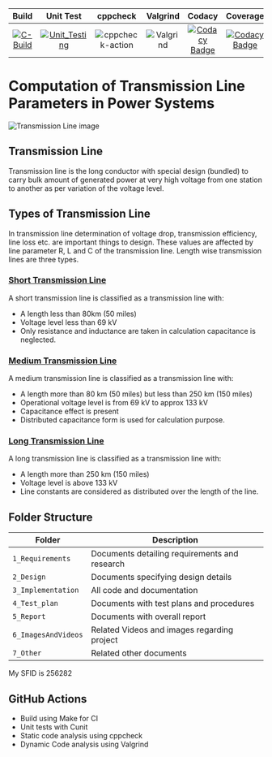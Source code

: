 |Build|Unit Test|cppcheck|Valgrind|Codacy|Coverage|
|:--:|:--:|:--:|:--:|:--:|:--:|
|[![C-Build](https://github.com/jagadeesharadhyula7608/Stepin_MiniProject_256282/actions/workflows/c-build.yml/badge.svg)](https://github.com/jagadeesharadhyula7608/Stepin_MiniProject_256282/actions/workflows/c-build.yml)|[![Unit_Testing](https://github.com/jagadeesharadhyula7608/Stepin_MiniProject_256282/actions/workflows/unit_test.yml/badge.svg)](https://github.com/jagadeesharadhyula7608/Stepin_MiniProject_256282/actions/workflows/unit_test.yml)|![cppcheck-action](https://github.com/stepin654321/MiniProject_Template/workflows/cppcheck-action/badge.svg)|![Valgrind](https://github.com/stepin654321/MiniProject_Template/workflows/Valgrind/badge.svg)|[![Codacy Badge](https://app.codacy.com/project/badge/Grade/3ac7e2a959a24fa4b5d1b9c1c886ff75)](https://www.codacy.com/manual/stepin654321/MiniProject_Template?utm_source=github.com&amp;utm_medium=referral&amp;utm_content=stepin654321/MiniProject_Template&amp;utm_campaign=Badge_Grade)|[![Codacy Badge](https://app.codacy.com/project/badge/Grade/3ac7e2a959a24fa4b5d1b9c1c886ff75)](https://www.codacy.com/manual/stepin654321/MiniProject_Template?utm_source=github.com&amp;utm_medium=referral&amp;utm_content=stepin654321/MiniProject_Template&amp;utm_campaign=Badge_Grade)|




# Computation of Transmission Line Parameters in Power Systems
![Transmission Line image](https://4.imimg.com/data4/XK/RN/MY-15740765/overhead-transmission-line-500x500.jpg) 

## Transmission Line
Transmission line is the long conductor with special design (bundled) to carry bulk amount of generated power at very high voltage from one station to another as per variation of the voltage level.
## Types of Transmission Line
In transmission line determination of voltage drop, transmission efficiency, line loss etc. are important things to design. These values are affected by line parameter R, L and C of the transmission line. Length wise transmission lines are three types.
###  [Short Transmission Line](https://www.electrical4u.com/short-transmission-line/)
A short transmission line is classified as a transmission line with:
- A length less than 80km (50 miles)
- Voltage level less than 69 kV
- Only resistance and inductance are taken in calculation capacitance is neglected.
### [Medium Transmission Line](https://www.electrical4u.com/medium-transmission-line/#:~:text=A%20medium%20transmission%20line%20is,250%20km%20(150%20miles).)
A medium transmission line is classified as a transmission line with:
- A length more than 80 km (50 miles) but less than 250 km (150 miles)
- Operational voltage level is from 69 kV to approx 133 kV
- Capacitance effect is present
- Distributed capacitance form is used for calculation purpose.
### [Long Transmission Line](https://www.electrical4u.com/long-transmission-line/#:~:text=A%20long%20transmission%20line%20is,250%20km%20(150%20miles).&text=In%20a%20long%20transmission%20line,the%20entire%20length%20of%20line.)
A long transmission line is classified as a transmission line with:
- A length more than 250 km (150 miles)
- Voltage level is above 133 kV
- Line constants are considered as distributed over the length of the line.

## Folder Structure
Folder             | Description
-------------------| -----------------------------------------
`1_Requirements`   | Documents detailing requirements and research
`2_Design`         | Documents specifying design details
`3_Implementation` | All code and documentation
`4_Test_plan`      | Documents with test plans and procedures
`5_Report`         | Documents with overall report
`6_ImagesAndVideos`| Related Videos and images regarding project
`7_Other`          | Related other documents

My SFID is 256282

## GitHub Actions
* Build using Make for CI
* Unit tests with Cunit
* Static code analysis using cppcheck
* Dynamic Code analysis using Valgrind
